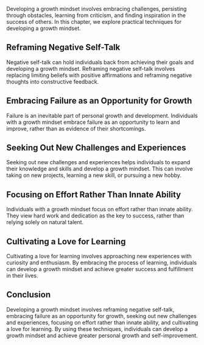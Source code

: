
Developing a growth mindset involves embracing challenges, persisting through obstacles, learning from criticism, and finding inspiration in the success of others. In this chapter, we explore practical techniques for developing a growth mindset.

Reframing Negative Self-Talk
----------------------------

Negative self-talk can hold individuals back from achieving their goals and developing a growth mindset. Reframing negative self-talk involves replacing limiting beliefs with positive affirmations and reframing negative thoughts into constructive feedback.

Embracing Failure as an Opportunity for Growth
----------------------------------------------

Failure is an inevitable part of personal growth and development. Individuals with a growth mindset embrace failure as an opportunity to learn and improve, rather than as evidence of their shortcomings.

Seeking Out New Challenges and Experiences
------------------------------------------

Seeking out new challenges and experiences helps individuals to expand their knowledge and skills and develop a growth mindset. This can involve taking on new projects, learning a new skill, or pursuing a new hobby.

Focusing on Effort Rather Than Innate Ability
---------------------------------------------

Individuals with a growth mindset focus on effort rather than innate ability. They view hard work and dedication as the key to success, rather than relying solely on natural talent.

Cultivating a Love for Learning
-------------------------------

Cultivating a love for learning involves approaching new experiences with curiosity and enthusiasm. By embracing the process of learning, individuals can develop a growth mindset and achieve greater success and fulfillment in their lives.

Conclusion
----------

Developing a growth mindset involves reframing negative self-talk, embracing failure as an opportunity for growth, seeking out new challenges and experiences, focusing on effort rather than innate ability, and cultivating a love for learning. By using these techniques, individuals can develop a growth mindset and achieve greater personal growth and self-improvement.
